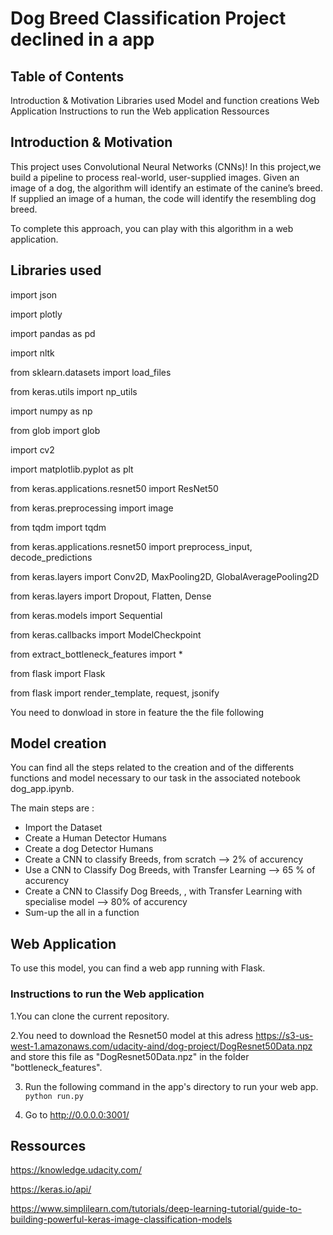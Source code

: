 # Dog Breed Classification Project declined in a app

## Table of Contents
Introduction & Motivation
Libraries used
Model and function creations
Web Application
Instructions to run the Web application
Ressources

## Introduction & Motivation 
This project uses Convolutional Neural Networks (CNNs)! In this project,we build a pipeline to process real-world, user-supplied images.
Given an image of a dog, the algorithm will identify an estimate of the canine’s breed. If supplied an image of a human, the code will identify the resembling dog breed.

To complete this approach, you can play with this algorithm in a web application.

## Libraries used
import json

import plotly

import pandas as pd

import nltk

from sklearn.datasets import load_files      

from keras.utils import np_utils

import numpy as np

from glob import glob


import cv2             

import matplotlib.pyplot as plt 

from keras.applications.resnet50 import ResNet50

from keras.preprocessing import image         

from tqdm import tqdm

from keras.applications.resnet50 import preprocess_input, decode_predictions


from keras.layers import Conv2D, MaxPooling2D, GlobalAveragePooling2D

from keras.layers import Dropout, Flatten, Dense

from keras.models import Sequential

from keras.callbacks import ModelCheckpoint  

from extract_bottleneck_features import *

from flask import Flask

from flask import render_template, request, jsonify

You need to donwload in store in feature the the file following

## Model creation

You can find all the steps related to the creation and of the differents functions and model necessary to our task in the associated notebook dog_app.ipynb.

The main steps are :
- Import the Dataset
- Create a Human Detector Humans 
- Create a dog Detector Humans 
- Create a CNN to classify Breeds, from scratch --> 2% of accurency
- Use a CNN to Classify Dog Breeds, with Transfer Learning --> 65 % of accurency
- Create a CNN to Classify Dog Breeds, , with Transfer Learning with specialise model --> 80% of accurency
- Sum-up the all in a function 

## Web Application
To use this model, you can find a web app running with Flask.

### Instructions to run the Web application

1.You can clone the current repository.

2.You need to download the Resnet50 model at this adress https://s3-us-west-1.amazonaws.com/udacity-aind/dog-project/DogResnet50Data.npz and store this file as "DogResnet50Data.npz" in the folder "bottleneck_features".

3. Run the following command in the app's directory to run your web app.
    `python run.py`

4. Go to http://0.0.0.0:3001/

## Ressources
https://knowledge.udacity.com/

https://keras.io/api/

https://www.simplilearn.com/tutorials/deep-learning-tutorial/guide-to-building-powerful-keras-image-classification-models
